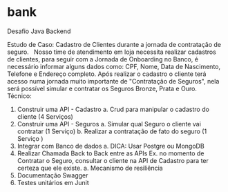 # bank
Desafio Java Backend

Estudo de Caso: Cadastro de Clientes durante a jornada de contratação de seguro.
 
Nosso time de atendimento em loja necessita realizar cadastros de clientes, para seguir com a
Jornada de Onboarding no Banco, é necessário informar alguns dados como:
CPF, Nome, Data de Nascimento, Telefone e Endereço completo.
Após realizar o cadastro o cliente terá acesso numa jornada muito importante de &quot;Contratação
de Seguros&quot;, nela será possível simular e contratar os Seguros Bronze, Prata e Ouro.
 
Técnico:
1. Construir uma API - Cadastro
   a. Crud para manipular o cadastro do cliente (4 Serviços)
2. Construir uma API - Seguros
   a. Simular qual Seguro o cliente vai contratar (1 Serviço)
   b. Realizar a contratação de fato do seguro (1 Serviço )
3. Integrar com Banco de dados
   a. DICA: Usar Postgre ou MongoDB
4. Realizar Chamada Back to Back entre as APIs Ex. no momento de Contratar o Seguro,
   consultar o cliente na API de Cadastro para ter certeza que ele existe.
   a. Mecanismo de resiliência
5. Documentação Swagger
6. Testes unitários em Junit
